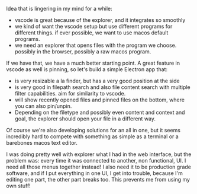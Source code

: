 Idea that is lingering in my mind for a while:

- vscode is great because of the explorer, and it integrates so smoothly
- we kind of want the vscode setup but use different programs for different things. if ever possible, we want to use macos default programs.
- we need an explorer that opens files with the program we choose. possibly in the browser, possibly a raw macos program.

If we have that, we have a much better starting point.
A great feature in vscode as well is pinning, so let's build a simple Electron app that:

- is very resizable a la finder, but has a very good position at the side
- is very good in filepath search and also file content search with multiple filter capabilities. aim for similarity to vscode. 
- will show recently opened files and pinned files on the bottom, where you can also pin/unpin.
- Depending on the filetype and possibly even content and context and goal, the explorer should open your file in a different way. 

Of course we're also developing solutions for an all in one, but it seems incredibly hard to compete with something as simple as a terminal or a barebones macos text editor.

I was doing pretty well with explorer what I had in the web interface, but the problem was: every time it was connected to another, non functional, UI. I need all those menus together instead! I also need it to be production grade software, and if I put everything in one UI, I get into trouble, because I'm editing one part, the other part breaks too. This prevents me from using my own stuff!

